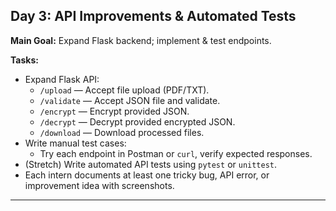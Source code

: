 ## Day 3: API Improvements & Automated Tests

**Main Goal:** Expand Flask backend; implement & test endpoints.

**Tasks:**
- Expand Flask API:
  - `/upload` — Accept file upload (PDF/TXT).
  - `/validate` — Accept JSON file and validate.
  - `/encrypt` — Encrypt provided JSON.
  - `/decrypt` — Decrypt provided encrypted JSON.
  - `/download` — Download processed files.
- Write manual test cases:
  - Try each endpoint in Postman or `curl`, verify expected responses.
- (Stretch) Write automated API tests using `pytest` or `unittest`.
- Each intern documents at least one tricky bug, API error, or improvement idea with screenshots.

---

